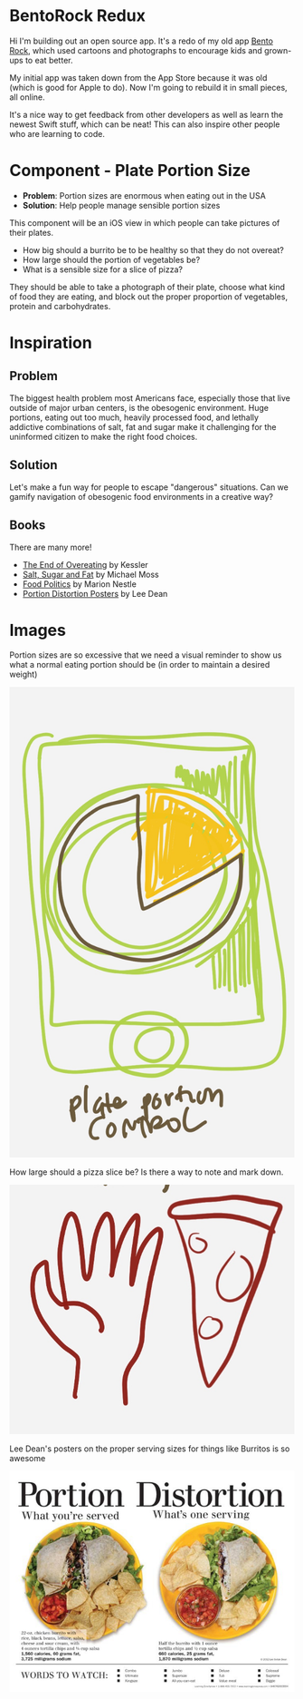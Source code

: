 # BentoRock Redux 

Hi I'm building out an open source app. It's a redo of my old app [Bento Rock](http://www.bentorock.com), which used cartoons and photographs to encourage kids and grown-ups to eat better.

My initial app was taken down from the App Store because it was old (which is good for Apple to do). Now I'm going to rebuild it in small pieces, all online. 

It's a nice way to get feedback from other developers as well as learn the newest Swift stuff, which can be neat! This can also inspire other people who are learning to code.


# Component - Plate Portion Size

* **Problem**: Portion sizes are enormous when eating out in the USA
* **Solution**: Help people manage sensible portion sizes

This component will be an iOS view in which people can take pictures of their plates. 

* How big should a burrito be to be healthy so that they do not overeat? 
* How large should the portion of vegetables be?
* What is a sensible size for a slice of pizza?

They should be able to take a photograph of their plate, choose what kind of food they are eating, and block out the proper proportion of vegetables, protein and carbohydrates. 


# Inspiration

## Problem

The biggest health problem most Americans face, especially those that live outside of major urban centers, is the obesogenic environment. Huge portions, eating out too much, heavily processed food, and lethally addictive combinations of salt, fat and sugar make it challenging for the uninformed citizen to make the right food choices.

## Solution

Let's make a fun way for people to escape "dangerous" situations. Can we gamify navigation of obesogenic food environments in a creative way?


## Books

There are many more!

* [The End of Overeating](http://www.huffingtonpost.com/louise-mccready/d-kessler-author-of-emthe_b_195676.html) by Kessler
* [Salt, Sugar and Fat](http://www.michaelmossbooks.com) by Michael Moss
* [Food Politics](http://www.foodpolitics.com/about/) by Marion Nestle
* [Portion Distortion Posters](http://www.art.com/products/p11741822-sa-i1356007/lee-dean-portion-distortion.htm) by Lee Dean

# Images

Portion sizes are so excessive that we need a visual reminder to show us what a normal eating portion should be (in order to maintain a desired weight)

![Mockup](images/plateAnalyzersMockup.JPG)


How large should a pizza slice be? Is there a way to note and mark down.

![Pizza Size](images/portionControlPizza.JPG)

Lee Dean's posters on the proper serving sizes for things like Burritos is so awesome


![Portion Distortion](images/portionDistortionBurritoLeeDean.JPG)

